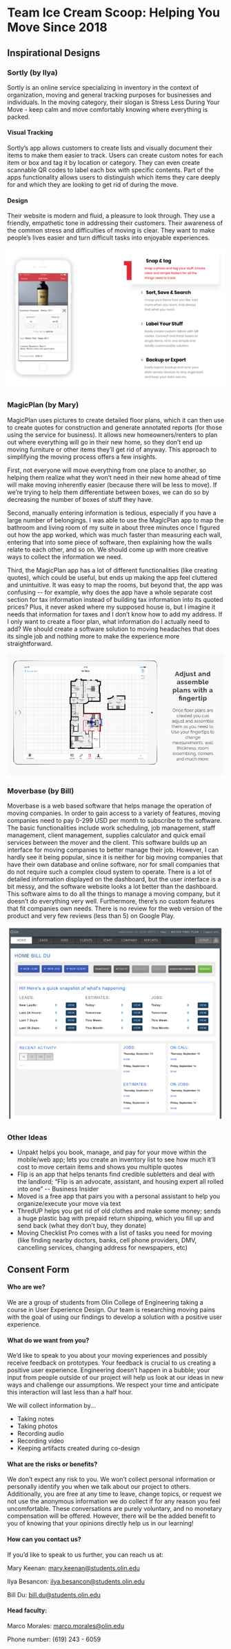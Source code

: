 # Team Ice Cream Scoop: Helping You Move Since 2018


## Inspirational Designs

### Sortly (by Ilya)
Sortly is an online service specializing in inventory in the context of organization, moving and general tracking purposes for businesses and individuals. In the moving category, their slogan is Stress Less During Your Move - keep calm and move comfortably knowing where everything is packed.

#### Visual Tracking
Sortly’s app allows customers to create lists and visually document their items to make them easier to track. Users can create custom notes for each item or box and tag it by location or category. They can even create scannable QR codes to label each box with specific contents. Part of the apps functionality allows users to distinguish which items they care deeply for and which they are looking to get rid of during the move.

#### Design
Their website is modern and fluid, a pleasure to look through. They use a friendly, empathetic tone in addressing their customers. Their awareness of the common stress and difficulties of moving is clear. They want to make people’s lives easier and turn difficult tasks into enjoyable experiences.


![sortly](images/sortly2.png)


### MagicPlan (by Mary)
MagicPlan uses pictures to create detailed floor plans, which it can then use to create quotes for construction and generate annotated reports (for those using the service for business). It allows new homeowners/renters to plan out where everything will go in their new home, so they don’t end up moving furniture or other items they’ll get rid of anyway. This approach to simplifying the moving process offers a few insights. 

First, not everyone will move everything from one place to another, so helping them realize what they won’t need in their new home ahead of time will make moving inherently easier (because there will be less to move). If we’re trying to help them differentiate between boxes, we can do so by decreasing the number of boxes of stuff they have. 

Second, manually entering information is tedious, especially if you have a large number of belongings. I was able to use the MagicPlan app to map the bathroom and living room of my suite in about three minutes once I figured out how the app worked, which was much faster than measuring each wall, entering that into some piece of software, then explaining how the walls relate to each other, and so on. We should come up with more creative ways to collect the information we need.

Third, the MagicPlan app has a lot of different functionalities (like creating quotes), which could be useful, but ends up making the app feel cluttered and unintuitive. It was easy to map the rooms, but beyond that, the app was confusing -- for example, why does the app have a whole separate cost section for tax information instead of building tax information into its quoted prices? Plus, it never asked where my supposed house is, but I imagine it needs that information for taxes and I don’t know how to add my address. If I only want to create a floor plan, what information do I actually need to add? We should create a software solution to moving headaches that does its single job and nothing more to make the experience more straightforward. 

![sortly](images/magicplan.png)

### Moverbase (by Bill)
Moverbase is a web based software that helps manage the operation of moving companies. In order to gain access to a variety of features, moving companies need to pay 0-299 USD per month to subscribe to the software. The basic functionalities include work scheduling, job management, staff management, client management, supplies calculator and quick email services between the mover and the client. This software builds up an interface for moving companies to better manage their job. However, I can hardly see it being popular, since it is neither for big moving companies that have their own database and online software, nor for small companies that do not require such a complex cloud system to operate. There is a lot of detailed information displayed on the dashboard, but the user interface is a bit messy, and the software website looks a lot better than the dashboard. This software aims to do all the things to manage a moving company, but it doesn’t do everything very well. Furthermore, there’s no custom features that fit companies own needs. There is no review for the web version of the product and very few reviews (less than 5) on Google Play. 

![sortly](images/moverbase.png)



### Other Ideas
- Unpakt helps you book, manage, and pay for your move within the mobile/web app; lets you create an inventory list to see how much it’ll cost to move certain items and shows you multiple quotes
- Flip is an app that helps tenants find credible subletters and deal with the landlord; “Flip is an advocate, assistant, and housing expert all rolled into one” -- Business Insider
- Moved is a free app that pairs you with a personal assistant to help you organize/execute your move via text
- ThredUP helps you get rid of old clothes and make some money; sends a huge plastic bag with prepaid return shipping, which you fill up and send back (what they don’t buy, they donate)
- Moving Checklist Pro comes with a list of tasks you need for moving (like finding nearby doctors, banks, cell phone providers, DMV, cancelling services, changing address for newspapers, etc)




## Consent Form

#### Who are we?
We are a group of students from Olin College of Engineering taking a course in User Experience Design. Our team is researching moving pains with the goal of using our findings to develop a solution with a positive user experience.

#### What do we want from you?
We’d like to speak to you about your moving experiences and possibly receive feedback on prototypes. Your feedback is crucial to us creating a positive user experience. Engineering doesn’t happen in a bubble; your input from people outside of our project will help us look at our ideas in new ways and challenge our assumptions. We respect your time and anticipate this interaction will last less than a half hour.

We will collect information by...
- Taking notes
- Taking photos
- Recording audio
- Recording video
- Keeping artifacts created during co-design

#### What are the risks or benefits?
We don’t expect any risk to you. We won’t collect personal information or personally identify you when we talk about our project to others. Additionally, you are free at any time to leave, change topics, or request we not use the anonymous information we do collect if for any reason you feel uncomfortable. These conversations are purely voluntary, and no monetary compensation will be offered. However, there will be the added benefit to you of knowing that your opinions directly help us in our learning!

#### How can you contact us?
If you’d like to speak to us further, you can reach us at:

Mary Keenan: mary.keenan@students.olin.edu

Ilya Besancon: ilya.besancon@students.olin.edu

Bill Du: bill.du@students.olin.edu


#### Head faculty:

Marco Morales: 	marco.morales@olin.edu

Phone number: 	(619) 243 - 6059

